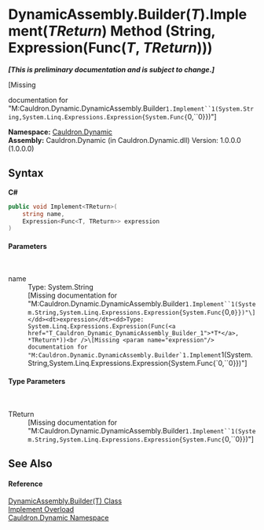 # DynamicAssembly.Builder(*T*).Implement(*TReturn*) Method (String, Expression(Func(*T*, *TReturn*)))
 _**\[This is preliminary documentation and is subject to change.\]**_

\[Missing <summary> documentation for "M:Cauldron.Dynamic.DynamicAssembly.Builder`1.Implement``1(System.String,System.Linq.Expressions.Expression{System.Func{`0,``0}})"\]

**Namespace:**&nbsp;<a href="N_Cauldron_Dynamic">Cauldron.Dynamic</a><br />**Assembly:**&nbsp;Cauldron.Dynamic (in Cauldron.Dynamic.dll) Version: 1.0.0.0 (1.0.0.0)

## Syntax

**C#**<br />
``` C#
public void Implement<TReturn>(
	string name,
	Expression<Func<T, TReturn>> expression
)

```


#### Parameters
&nbsp;<dl><dt>name</dt><dd>Type: System.String<br />\[Missing <param name="name"/> documentation for "M:Cauldron.Dynamic.DynamicAssembly.Builder`1.Implement``1(System.String,System.Linq.Expressions.Expression{System.Func{`0,``0}})"\]</dd><dt>expression</dt><dd>Type: System.Linq.Expressions.Expression(Func(<a href="T_Cauldron_Dynamic_DynamicAssembly_Builder_1">*T*</a>, *TReturn*))<br />\[Missing <param name="expression"/> documentation for "M:Cauldron.Dynamic.DynamicAssembly.Builder`1.Implement``1(System.String,System.Linq.Expressions.Expression{System.Func{`0,``0}})"\]</dd></dl>

#### Type Parameters
&nbsp;<dl><dt>TReturn</dt><dd>\[Missing <typeparam name="TReturn"/> documentation for "M:Cauldron.Dynamic.DynamicAssembly.Builder`1.Implement``1(System.String,System.Linq.Expressions.Expression{System.Func{`0,``0}})"\]</dd></dl>

## See Also


#### Reference
<a href="T_Cauldron_Dynamic_DynamicAssembly_Builder_1">DynamicAssembly.Builder(T) Class</a><br /><a href="Overload_Cauldron_Dynamic_DynamicAssembly_Builder_1_Implement">Implement Overload</a><br /><a href="N_Cauldron_Dynamic">Cauldron.Dynamic Namespace</a><br />